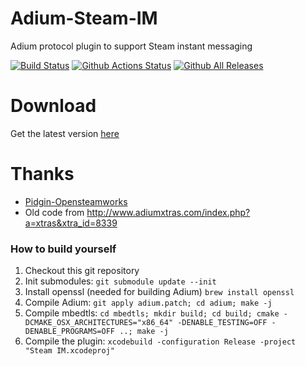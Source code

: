 Adium-Steam-IM
==============
Adium protocol plugin to support Steam instant messaging

[![Build Status](https://travis-ci.org/tripplet/Adium-Steam-IM.svg?branch=master)](https://travis-ci.org/tripplet/Adium-Steam-IM)
[![Github Actions Status](https://github.com/tripplet/Adium-Steam-IM/workflows/CI/badge.svg)](https://github.com/tripplet/Adium-Steam-IM/actions)
[![Github All Releases](https://img.shields.io/github/downloads/tripplet/Adium-Steam-IM/total.svg)](https://github.com/tripplet/Adium-Steam-IM/releases)


Download
========
Get the latest version [here](https://github.com/tripplet/Adium-Steam-IM/releases/)

Thanks
======
* [Pidgin-Opensteamworks](https://github.com/eionrobb/pidgin-opensteamworks)
* Old code from http://www.adiumxtras.com/index.php?a=xtras&xtra_id=8339


### How to build yourself
1. Checkout this git repository
2. Init submodules:
   `git submodule update --init`
3. Install openssl (needed for building Adium)
   `brew install openssl`
4. Compile Adium:
   `git apply adium.patch; cd adium; make -j`
5. Compile mbedtls:
   `cd mbedtls; mkdir build; cd build; cmake -DCMAKE_OSX_ARCHITECTURES="x86_64" -DENABLE_TESTING=OFF -DENABLE_PROGRAMS=OFF ..; make -j`
6. Compile the plugin:
   `xcodebuild -configuration Release -project "Steam IM.xcodeproj"`
